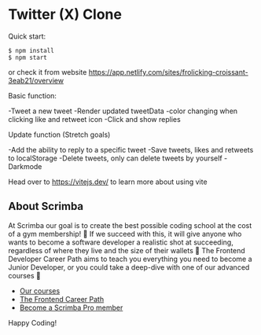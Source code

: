 # Twitter (X) Clone

Quick start:

```
$ npm install
$ npm start
````
or check it from website https://app.netlify.com/sites/frolicking-croissant-3eab21/overview

Basic function:

-Tweet a new tweet
-Render updated tweetData
-color changing when clicking like and retweet icon
-Click and show replies

Update function (Stretch goals)

-Add the ability to reply to a specific tweet
-Save tweets, likes and retweets to localStorage
-Delete tweets, only can delete tweets by yourself
-Darkmode

Head over to https://vitejs.dev/ to learn more about using vite
## About Scrimba

At Scrimba our goal is to create the best possible coding school at the cost of a gym membership! 💜
If we succeed with this, it will give anyone who wants to become a software developer a realistic shot at succeeding, regardless of where they live and the size of their wallets 🎉
The Frontend Developer Career Path aims to teach you everything you need to become a Junior Developer, or you could take a deep-dive with one of our advanced courses 🚀

- [Our courses](https://scrimba.com/allcourses)
- [The Frontend Career Path](https://scrimba.com/learn/frontend)
- [Become a Scrimba Pro member](https://scrimba.com/pricing)

Happy Coding!
